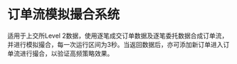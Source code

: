 # 订单流模拟撮合系统

适用于上交所Level 2数据，使用逐笔成交订单数据及逐笔委托数据合成订单流，并进行模拟撮合，每一次运行区间为3秒。当返回数据后，亦可添加新订单进入订单流进行撮合，以验证高频策略效果。
